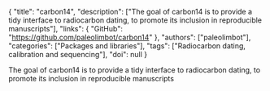 {
  "title": "carbon14",
  "description": ["The goal of carbon14 is to provide a tidy interface to radiocarbon dating, to promote its inclusion in reproducible manuscripts"],
  "links": {
    "GitHub": "https://github.com/paleolimbot/carbon14"
  },
  "authors": ["paleolimbot"],
  "categories": ["Packages and libraries"],
  "tags": ["Radiocarbon dating, calibration and sequencing"],
  "doi": null
}

<!-- Generated by csv2md.R – do not edit by hand -->

The goal of carbon14 is to provide a tidy interface to radiocarbon dating, to promote its inclusion in reproducible manuscripts